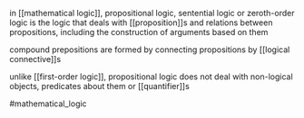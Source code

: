 in [[mathematical logic]], propositional logic, sentential logic or zeroth-order logic is the logic that deals with [[proposition]]s and relations between propositions, including the construction of arguments based on them

compound prepositions are formed by connecting propositions by [[logical connective]]s

unlike [[first-order logic]], propositional logic does not deal with non-logical objects, predicates about them or [[quantifier]]s

#mathematical_logic 